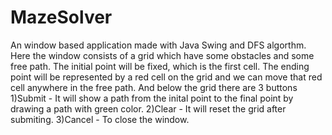 # MazeSolver
An window based application made with Java Swing and DFS algorthm.
Here the window consists of a grid which have some obstacles and some free path. The initial point will be fixed, which is the first cell. The ending point will be 
represented by a red cell on the grid and we can move that red cell anywhere in the free path. And below the grid there are 3 buttons
1)Submit - It will show a path from the inital point to the final point by drawing a path with green color.
2)Clear - It will reset the grid after submiting.
3)Cancel - To close the window.
